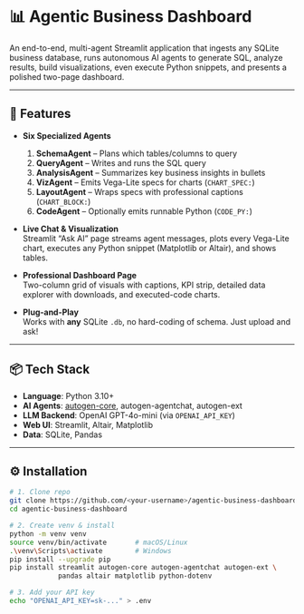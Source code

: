 # 📊 Agentic Business Dashboard

An end-to-end, multi-agent Streamlit application that ingests any SQLite business database, runs autonomous AI agents to generate SQL, analyze results, build visualizations, even execute Python snippets, and presents a polished two-page dashboard.

---

## 🚀 Features

- **Six Specialized Agents**  
  1. **SchemaAgent** – Plans which tables/columns to query  
  2. **QueryAgent** – Writes and runs the SQL query  
  3. **AnalysisAgent** – Summarizes key business insights in bullets  
  4. **VizAgent** – Emits Vega-Lite specs for charts (`CHART_SPEC:`)  
  5. **LayoutAgent** – Wraps specs with professional captions (`CHART_BLOCK:`)  
  6. **CodeAgent** – Optionally emits runnable Python (`CODE_PY:`)  

- **Live Chat & Visualization**  
  Streamlit “Ask AI” page streams agent messages, plots every Vega-Lite chart, executes any Python snippet (Matplotlib or Altair), and shows tables.

- **Professional Dashboard Page**  
  Two-column grid of visuals with captions, KPI strip, detailed data explorer with downloads, and executed-code charts.

- **Plug-and-Play**  
  Works with **any** SQLite `.db`, no hard-coding of schema. Just upload and ask!

---

## 📦 Tech Stack

- **Language**: Python 3.10+  
- **AI Agents**: [autogen-core](https://github.com/openai/autogen-core), autogen-agentchat, autogen-ext  
- **LLM Backend**: OpenAI GPT-4o-mini (via `OPENAI_API_KEY`)  
- **Web UI**: Streamlit, Altair, Matplotlib  
- **Data**: SQLite, Pandas  

---

## ⚙️ Installation

```bash
# 1. Clone repo
git clone https://github.com/<your-username>/agentic-business-dashboard.git
cd agentic-business-dashboard

# 2. Create venv & install
python -m venv venv
source venv/bin/activate       # macOS/Linux
.\venv\Scripts\activate        # Windows
pip install --upgrade pip
pip install streamlit autogen-core autogen-agentchat autogen-ext \
            pandas altair matplotlib python-dotenv

# 3. Add your API key
echo "OPENAI_API_KEY=sk-..." > .env
```
